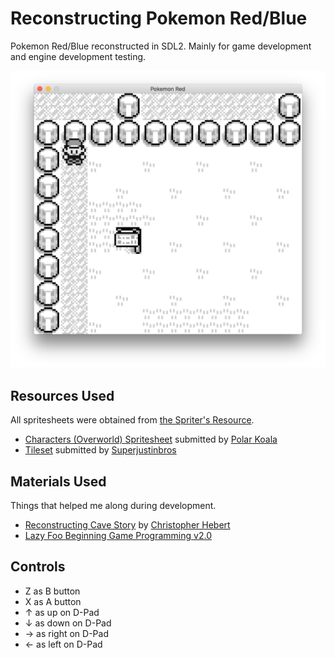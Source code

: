 # Reconstructing Pokemon Red/Blue
Pokemon Red/Blue reconstructed in SDL2.  Mainly for game development and engine development testing.

![Screenshot](/screenshots/cover.png)

## Resources Used
All spritesheets were obtained from [the Spriter's Resource](https://www.spriters-resource.com/game_boy_gbc/pokemonredblue/).

 * [Characters (Overworld) Spritesheet](https://www.spriters-resource.com/game_boy_gbc/pokemonredblue/sheet/8728/)
submitted by [Polar Koala](https://www.spriters-resource.com/submitter/Polar+Koala/)
 * [Tileset](https://www.spriters-resource.com/game_boy_gbc/pokemonredblue/sheet/63033/)
 submitted by [Superjustinbros](https://www.spriters-resource.com/submitter/Superjustinbros/)

 ## Materials Used
 Things that helped me along during development.
  * [Reconstructing Cave Story](https://www.youtube.com/playlist?list=PL006xsVEsbKjSKBmLu1clo85yLrwjY67X)
  by [Christopher Hebert](https://www.youtube.com/user/Iffipocolypse/featured)
  * [Lazy Foo Beginning Game Programming v2.0](http://lazyfoo.net/tutorials/SDL/)

  ## Controls
   * Z as B button
   * X as A button
   * &uarr; as up on D-Pad
   * &darr; as down on D-Pad
   * &rarr; as right on D-Pad
   * &larr; as left on D-Pad
